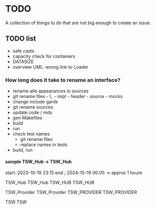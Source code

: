 # TODO

A collection of things to do that are not big enough to create an issue.

## TODO list

-   safe casts
-   capacity check for containers
-   DATASIZE
-   overview UML: wrong link to Loader

### How long does it take to rename an interface?
-   rename alle appearances in sources
-   git rename files
        -   I_
        -   impl
            -   header
            -   source
        -   mocks
-   change include gards        
-   git rename sources
-   update code / mds
-   gen Makefiles
-   build
-   run
-   check test names
    -   git rename files
    -   replace names in tests
-   build, run

#### sample TSW_Hub -> TSW_Hub
start: 2023-10-19 23:15
end  ; 2024-10-19 00:05
-> approx 1 houre

TSW_Hub TSW_Hub
TSW_HUB TSW_HUB

TSW_Provider TSW_Provider
TSW_PROVIDER TSW_PROVIDER

TSW TSW
